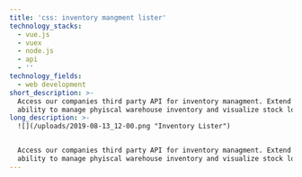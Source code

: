 ```yaml
---
title: 'css: inventory mangment lister'
technology_stacks:
  - vue.js
  - vuex
  - node.js
  - api
  - ''
technology_fields:
  - web development
short_description: >-
  Access our companies third party API for inventory managment. Extend the
  ability to manage phyiscal warehouse inventory and visualize stock location.
long_description: >-
  ![](/uploads/2019-08-13_12-00.png "Inventory Lister")


  Access our companies third party API for inventory managment. Extend the
  ability to manage phyiscal warehouse inventory and visualize stock location.
---
```


